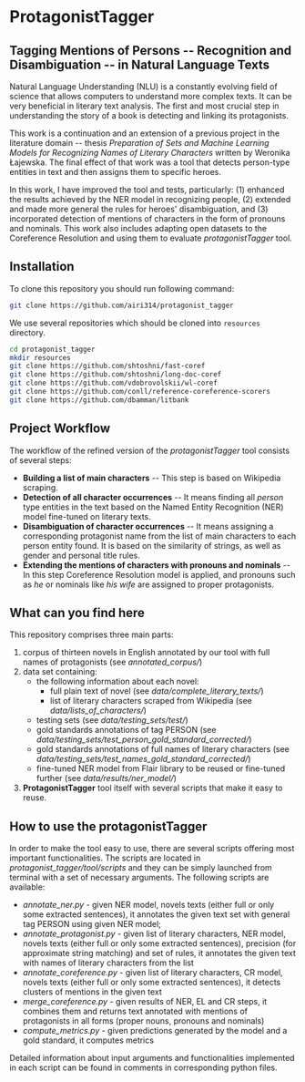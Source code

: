 # ProtagonistTagger 
## Tagging Mentions of Persons -- Recognition and Disambiguation -- in Natural Language Texts

Natural Language Understanding (NLU) is a constantly evolving field of science that allows computers to understand more complex texts. It can be very beneficial in literary text analysis. The first and most crucial step in understanding the story of a book is detecting and linking its protagonists.

This work is a continuation and an extension of a previous project in the literature domain -- thesis *Preparation of Sets and Machine Learning Models for Recognizing Names of Literary Characters* written by Weronika Łajewska. The final effect of that work was a tool that detects person-type entities in text and then assigns them to specific heroes. 

In this work, I have improved the tool and tests, particularly: (1) enhanced the results achieved by the NER model in recognizing people, (2) extended and made more general the rules for heroes' disambiguation, and (3) incorporated detection of mentions of characters in the form of pronouns and nominals. This work also includes adapting open datasets to the Coreference Resolution and using them to evaluate *protagonistTagger* tool.

[comment]: <> (![alt text here]&#40;example_output.png&#41;)

## Installation

To clone this repository you should run following command:

```bash
git clone https://github.com/airi314/protagonist_tagger
```

We use several repositories which should be cloned into `resources` directory.
```bash
cd protagonist_tagger
mkdir resources
git clone https://github.com/shtoshni/fast-coref
git clone https://github.com/shtoshni/long-doc-coref
git clone https://github.com/vdobrovolskii/wl-coref
git clone https://github.com/conll/reference-coreference-scorers
git clone https://github.com/dbamman/litbank
```

## Project Workflow

The workflow of the refined version of the *protagonistTagger* tool consists of several steps:
* **Building a list of main characters** -- This step is based on Wikipedia scraping.
* **Detection of all character occurrences** -- It means finding all *person* type entities in the text based on the Named Entity Recognition (NER) model fine-tuned on literary texts.
* **Disambiguation of character occurrences** -- It means assigning a corresponding protagonist name from the list of main characters to each person entity found. It is based on the similarity of strings, as well as gender and personal title rules.
* **Extending the mentions of characters with pronouns and nominals** -- In this step Coreference Resolution model is applied, and pronouns such as *he* or nominals like *his wife* are assigned to proper protagonists.


## What can you find here
This repository comprises three main parts:
1. corpus of thirteen novels in English annotated by our tool with full names of protagonists (see *annotated_corpus/*)
2. data set containing: 
    + the following  information about each novel:
        + full plain text of novel (see *data/complete_literary_texts/*)
        + list of literary characters scraped from Wikipedia (see *data/lists_of_characters/*)
    + testing sets (see *data/testing_sets/test/*)
    + gold standards annotations of tag PERSON (see *data/testing_sets/test_person_gold_standard_corrected/*)
    + gold standards annotations of full names of literary characters (see *data/testing_sets/test_names_gold_standard_corrected/*)
    + fine-tuned NER model from Flair library to be reused or fine-tuned further (see *data/results/ner_model/*)
3. **ProtagonistTagger** tool itself with several scripts that make it easy to reuse.

## How to use the protagonistTagger

In order to make the tool easy to use, there are several scripts offering most important functionalities. The scripts are located in *protagonist_tagger/tool/scripts* and they can be simply launched from terminal with a set of necessary arguments. The following scripts are available:
+ *annotate_ner.py* - given NER model, novels texts (either full or only some extracted sentences), it annotates the given text set with general tag PERSON using given NER model;
+ *annotate_protagonist.py* - given list of literary characters, NER model, novels texts (either full or only some extracted sentences), precision (for approximate string matching) and set of rules, it annotates the given text with names of literary characters from the list
+ *annotate_coreference.py* - given list of literary characters, CR model, novels texts (either full or only some extracted sentences), it detects clusters of mentions in the given text
+ *merge_coreference.py* - given results of NER, EL and CR steps, it combines them and returns text annotated with mentions of protagonists in all forms (proper nouns, pronouns and nominals)
+ *compute_metrics.py* - given predictions generated by the model and a gold standard, it computes metrics 

Detailed information about input arguments and functionalities implemented in each script can be found in comments in corresponding python files. 